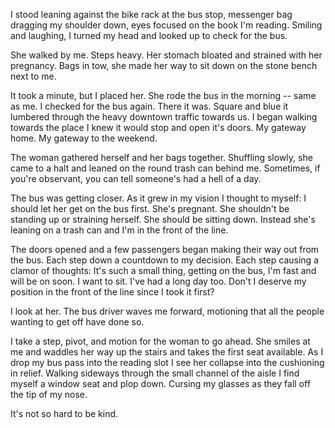 I stood leaning against the bike rack at the bus stop, messenger bag dragging my shoulder down, eyes focused on the book I'm reading. Smiling and laughing, I turned my head and looked up to check for the bus.

She walked by me. Steps heavy. Her stomach bloated and strained with her pregnancy. Bags in tow, she made her way to sit down on the stone bench next to me.

It took a minute, but I placed her. She rode the bus in the morning -- same as me. I checked for the bus again. There it was. Square and blue it lumbered through the heavy downtown traffic towards us. I began walking towards the place I knew it would stop and open it's doors. My gateway home. My gateway to the weekend.

The woman gathered herself and her bags together. Shuffling slowly, she came to a halt and leaned on the round trash can behind me. Sometimes, if you're observant, you can tell someone's had a hell of a day.

The bus was getting closer. As it grew in my vision I thought to myself: I should let her get on the bus first. She's pregnant. She shouldn't be standing up or straining herself. She should be sitting down. Instead she's leaning on a trash can and I'm in the front of the line.

The doors opened and a few passengers began making their way out from the bus. Each step down a countdown to my decision. Each step causing a clamor of thoughts: It's such a small thing, getting on the bus, I'm fast and will be on soon. I want to sit. I've had a long day too. Don't I deserve my position in the front of the line since I took it first?

I look at her. The bus driver waves me forward, motioning that all the people wanting to get off have done so.

I take a step, pivot, and motion for the woman to go ahead. She smiles at me and waddles her way up the stairs and takes the first seat available. As I drop my bus pass into the reading slot I see her collapse into the cushioning in relief. Walking sideways through the small channel of the aisle I find myself a window seat and plop down. Cursing my glasses as they fall off the tip of my nose.

It's not so hard to be kind.
